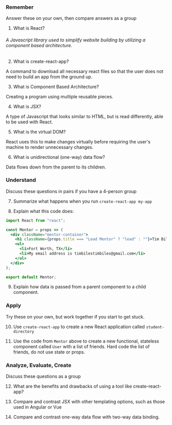### Remember

Answer these on your own, then compare answers as a group

1.  What is React?

###### A Javascript library used to simplify website building by utilizing a component based architecture.

2.  What is create-react-app?

A command to download all necessary react files so that the user does not need to build an app from the ground up.

3.  What is Component Based Architecture?

Creating a program using multiple reusable pieces.

4.  What is JSX?

A type of Javascript that looks similar to HTML, but is read differently, able to be used with React.

5.  What is the virtual DOM?

React uses this to make changes virtually before requiring the user's machine to render unnecessary changes.

6.  What is unidirectional (one-way) data flow?

Data flows down from the parent to its children.

### Understand

Discuss these questions in pairs if you have a 4-person group

7.  Summarize what happens when you run `create-react-app my-app`

8.  Explain what this code does:

```jsx
import React from "react";

const Mentor = props => (
  <div className="mentor-container">
    <h1 className={props.title === "Lead Mentor" ? "lead" : ""}>Tim Biles</h1>
    <ul>
      <li>Fort Worth, TX</li>
      <li>My email address is timbilestimbiles@gmail.com</li>
    </ul>
  </div>
);

export default Mentor;
```

9.  Explain how data is passed from a parent component to a child component.

### Apply

Try these on your own, but work together if you start to get stuck.

10.  Use `create-react-app` to create a new React application called `student-directory`

11.  Use the code from `Mentor` above to create a new functional, stateless component called `User` with a list of friends. Hard code the list of friends, do not use state or props.

### Analyze, Evaluate, Create

Discuss these questions as a group

12. What are the benefits and drawbacks of using a tool like create-react-app?

13. Compare and contrast JSX with other templating options, such as those used in Angular or Vue

14. Compare and contrast one-way data flow with two-way data binding.
